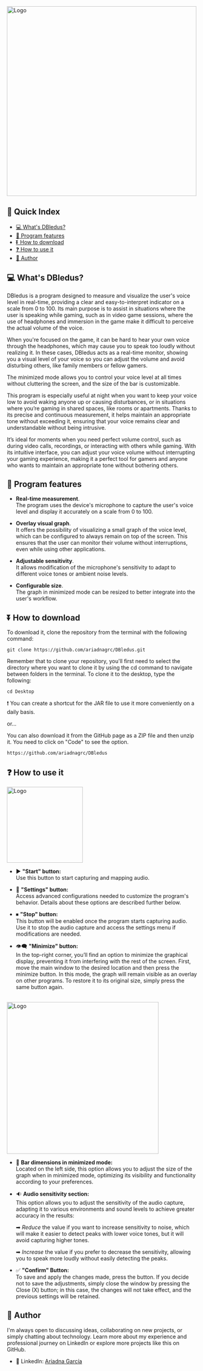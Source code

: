 <img src="https://github.com/user-attachments/assets/11418ae8-1951-4c51-8893-fb4197885ff0" alt="Logo" width="500">
<br> 




## 📖 Quick Index
* [💻 What's DBledus?](#-whats-dbledus)
* [🎯 Program features](#-program-features)
* [⏬ How to download](#-how-to-download)
* [❓ How to use it](#-how-to-use-it)
* [🗿 Author](#-author)


## 💻 What's DBledus?
DBledus is a program designed to measure and visualize the user's voice level in real-time, providing a clear and easy-to-interpret indicator on a scale from 0 to 100. Its main purpose is to assist in situations where the user is speaking while gaming, such as in video game sessions, where the use of headphones and immersion in the game make it difficult to perceive the actual volume of the voice.

When you're focused on the game, it can be hard to hear your own voice through the headphones, which may cause you to speak too loudly without realizing it. In these cases, DBledus acts as a real-time monitor, showing you a visual level of your voice so you can adjust the volume and avoid disturbing others, like family members or fellow gamers.

The minimized mode allows you to control your voice level at all times without cluttering the screen, and the size of the bar is customizable.

This program is especially useful at night when you want to keep your voice low to avoid waking anyone up or causing disturbances, or in situations where you’re gaming in shared spaces, like rooms or apartments. Thanks to its precise and continuous measurement, it helps maintain an appropriate tone without exceeding it, ensuring that your voice remains clear and understandable without being intrusive.

It’s ideal for moments when you need perfect volume control, such as during video calls, recordings, or interacting with others while gaming. With its intuitive interface, you can adjust your voice volume without interrupting your gaming experience, making it a perfect tool for gamers and anyone who wants to maintain an appropriate tone without bothering others.



## 🎯 Program features
- **Real-time measurement**. <br>
The program uses the device's microphone to capture the user's voice level and display it accurately on a scale from 0 to 100.

- **Overlay visual graph**. <br>
It offers the possibility of visualizing a small graph of the voice level, which can be configured to always remain on top of the screen. This ensures that the user can monitor their volume without interruptions, even while using other applications.

- **Adjustable sensitivity**. <br>
It allows modification of the microphone's sensitivity to adapt to different voice tones or ambient noise levels.

- **Configurable size**. <br>
The graph in minimized mode can be resized to better integrate into the user's workflow.


## ⏬ How to download
To download it, clone the repository from the terminal with the following command:

	git clone https://github.com/ariadnagrc/DBledus.git


Remember that to clone your repository, you'll first need to select the directory where you want to clone it by using the cd command to navigate between folders in the terminal. To clone it to the desktop, type the following:

	cd Desktop

❗ You can create a shortcut for the JAR file to use it more conveniently on a daily basis.

or...

You can also download it from the GitHub page as a ZIP file and then unzip it.
You need to click on "Code" to see the option.

	https://github.com/ariadnagrc/DBledus
 
## ❓ How to use it

<img src="https://github.com/user-attachments/assets/227e242d-ca37-4fe4-994c-5867d9708d93" alt="Logo" width="200">
<br>

- ▶ **"Start" button:** <br>
Use this button to start capturing and mapping audio.

- 🔧 **"Settings" button:** <br>
Access advanced configurations needed to customize the program's behavior. Details about these options are described further below.

- ⏹ **"Stop" button:** <br>
This button will be enabled once the program starts capturing audio. Use it to stop the audio capture and access the settings menu if modifications are needed.

- 👁‍🗨 **"Minimize" button:** <br>
In the top-right corner, you’ll find an option to minimize the graphical display, preventing it from interfering with the rest of the screen. First, move the main window to the desired location and then press the minimize button. In this mode, the graph will remain visible as an overlay on other programs. To restore it to its original size, simply press the same button again.

<br>
<img src="https://github.com/user-attachments/assets/50a3ea3d-690a-4c41-8605-6f59efca15c2" alt="Logo" width="400">
<br>

- 📶 **Bar dimensions in minimized mode:** <br>
Located on the left side, this option allows you to adjust the size of the graph when in minimized mode, optimizing its visibility and functionality according to your preferences.

- 🔉 **Audio sensitivity section:** <br>
This option allows you to adjust the sensitivity of the audio capture, adapting it to various environments and sound levels to achieve greater accuracy in the results:

   ➡ *Reduce* the value if you want to increase sensitivity to noise, which will make it easier to detect peaks with lower voice tones, but it will avoid capturing higher tones.

   ➡ *Increase* the value if you prefer to decrease the sensitivity, allowing you to speak more loudly without easily detecting the peaks.

- ✅ **"Confirm" Button:** <br> 
To save and apply the changes made, press the button. If you decide not to save the adjustments, simply close the window by pressing the Close (X) button; in this case, the changes will not take effect, and the previous settings will be retained.



## 🗿 Author
I'm always open to discussing ideas, collaborating on new projects, or simply chatting about technology. Learn more about my experience and professional journey on LinkedIn or explore more projects like this on GitHub.

- 💼 LinkedIn: [Ariadna García](https://www.linkedin.com/in/ariadnagrc/)
